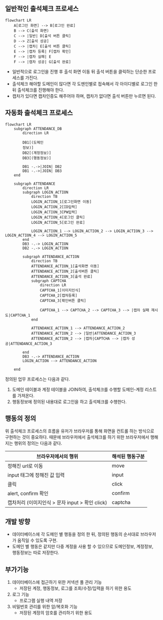 ## 일반적인 출석체크 프로세스
```mermaid
flowchart LR
    A[로그인 화면] --> B[로그인 완료]
    B --> C(출석 화면)
    C --> |일반| D[출석 버튼 클릭]
    D --> Z[출석 성공]
    C --> |캡차| E[출석 버튼 클릭]
    E --> |캡차 등록| F[캡차 확인]
    F --> |캡차 실패| E
    F --> |캡차 성공| G[출석 완료]
```

- 일반적으로 로그인을 진행 후 출석 화면 이동 뒤 출석 버튼을 클릭하는 단순한 프로세스를 가진다.
- 출석체크 해야할 도메인이 많다면 각 도멘인별로 접속해서 각 아이디별로 로그인 한 뒤 출석체크를 진행해야 한다.
- 캡차가 있다면 캡차인증도 해주어야 하며, 캡차가 없다면 출석 버튼만 누르면 된다.

## 자동화 출석체크 프로세스
```mermaid
flowchart LR
	subgraph ATTENDANCE_DB
		direction LR
		
		DB1[(도메인
		정보)]
		DB2[(계정정보)]
		DB3[(행동정보)]
		
		DB1 -.->|JOIN| DB2
		DB1 -.->|JOIN| DB3
	end
	
	subgraph ATTENDANCE
		direction LR
		subgraph LOGIN_ACTION
			direction TB
			LOGIN_ACTION_1[로그인화면 이동]
			LOGIN_ACTION_2[ID입력]
			LOGIN_ACTION_3[PW입력]
			LOGIN_ACTION_4[로그인 클릭]
			LOGIN_ACTION_5[로그인 완료]
			
			LOGIN_ACTION_1 --> LOGIN_ACTION_2 --> LOGIN_ACTION_3 --> LOGIN_ACTION_4 --> LOGIN_ACTION_5
		end
		DB3 -.-> LOGIN_ACTION
		DB2 -.-> LOGIN_ACTION
		
		subgraph ATTENDANCE_ACTION
			direction TB
			ATTENDANCE_ACTION_1[출석화면 이동]
			ATTENDANCE_ACTION_2[출석버튼 클릭]
			ATTENDANCE_ACTION_3[출석 완료]
			subgraph CAPTCHA
				direction LR
				CAPTCHA_1[이미지인식]
				CAPTCHA_2[캡차등록]
				CAPTCHA_3[확인버튼 클릭]
				
				CAPTCHA_1 --> CAPTCHA_2 --> CAPTCHA_3 --> |캡차 실패 재시도|CAPTCHA_1
			end
			
			ATTENDANCE_ACTION_1 --> ATTENDANCE_ACTION_2
			ATTENDANCE_ACTION_2 --> |일반|ATTENDANCE_ACTION_3
			ATTENDANCE_ACTION_2 --> |캡차|CAPTCHA --> |캡차 성공|ATTENDANCE_ACTION_3
				
		end
		DB3 -.-> ATTENDANCE_ACTION
		LOGIN_ACTION --> ATTENDANCE_ACTION
		
	end
```

정의된 업무 프로세스는 다음과 같다.
1.  도메인 테이블과 계정 테이블을 JOIN하여, 출석체크를 수행할 도메인-계정 리스트를 가져온다.
2.  행동정보에 정의된 내용대로 로그인을 하고 출석체크를 수행한다.

## 행동의 정의
위 출석체크 프로세스의 흐름을 유저가 브라우저를 통해 화면을 컨트롤 하는 방식으로 구현하는 것이 중요하다.
때문에 브라우저에서 출석체크를 하기 위한 브라우저에서 행해지는 행위의 정의는 다음과 같다.

| 브라우저에서의 행위                         | 해석된 행동구분 |
| ---------------------------------- | -------- |
| 정해진 url로 이동                        | move     |
| input 태그에 정해진 값 입력                 | input    |
| 클릭                                 | click    |
| alert, confirm 확인                  | confirm  |
| 캡차처리 (이미지인식 > 문자 input > 확인 click) | captcha  |
## 개발 방향
- 데이터베이스에 각 도메인 별 행동을 정의 한 뒤, 정의된 행동의 순서대로 브라우저가 움직일 수 있도록 구현.
- 도메인 별 행동은 같지만 다중 계정을 사용 할 수 있으므로 도메인정보, 계정정보, 행동정보는 따로 저장한다.

## 부가기능
1. 데이터베이스에 접근하기 위한 커넥션 풀 관리 기능
	- 저장된 계정, 행동정보, 로그를 조회/수정/입력을 하기 위한 용도
2. 로그 기능
	- 프로그램 실행 내역 저장
3. 비밀번호 관리를 위한 암/복호화 기능
	- 저장된 계정의 암호를 관리하기 위한 용도


